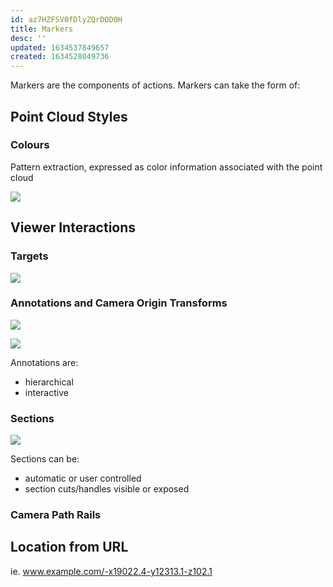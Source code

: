 ```yaml
---
id: az7HZFSV0fDlyZQrDOD0H
title: Markers
desc: ''
updated: 1634537849657
created: 1634528049736
---
```

Markers are the components of actions. Markers can take the form of:

## Point Cloud Styles

### Colours

Pattern extraction, expressed as color information associated with the point cloud

![](/assets/images/2021-10-18-14-38-56.png)


## Viewer Interactions

### Targets

![](/assets/images/2021-10-18-14-42-20.png)

### Annotations and Camera Origin Transforms
![](/assets/images/annotation8.gif)

![](/assets/images/2021-10-18-14-47-53.png)

Annotations are:

- hierarchical
- interactive

### Sections

![](/assets/images/crop2.apng)

Sections can be:

- automatic or user controlled
- section cuts/handles visible or exposed

### Camera Path Rails


## Location from URL
ie. www.example.com/-x19022.4-y12313.1-z102.1


